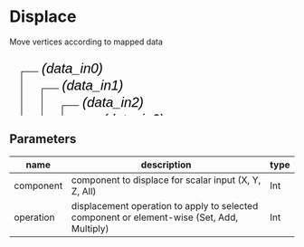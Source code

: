 
# Displace
Move vertices according to mapped data

<svg width="2100" height="450" >
<style>.text { font: normal 24.0px sans-serif;}tspan{ font: italic 24.0px sans-serif;}.moduleName{ font: italic 30px sans-serif;}</style>
<rect x="0" y="180" width="210" height="90" rx="5" ry="5" style="fill:#64c8c8ff;" />
<rect x="6.0" y="180" width="30" height="30" rx="0" ry="0" style="fill:#c81e1eff;" >
<title>data_in0</title></rect>
<rect x="21.0" y="30" width="1.0" height="150" rx="0" ry="0" style="fill:#000000;" />
<rect x="21.0" y="30" width="30" height="1.0" rx="0" ry="0" style="fill:#000000;" />
<text x="57.0" y="33.0" class="text" ><tspan> (data_in0)</tspan></text>
<rect x="42.0" y="180" width="30" height="30" rx="0" ry="0" style="fill:#c81e1eff;" >
<title>data_in1</title></rect>
<rect x="57.0" y="60" width="1.0" height="120" rx="0" ry="0" style="fill:#000000;" />
<rect x="57.0" y="60" width="30" height="1.0" rx="0" ry="0" style="fill:#000000;" />
<text x="93.0" y="63.0" class="text" ><tspan> (data_in1)</tspan></text>
<rect x="78.0" y="180" width="30" height="30" rx="0" ry="0" style="fill:#c81e1eff;" >
<title>data_in2</title></rect>
<rect x="93.0" y="90" width="1.0" height="90" rx="0" ry="0" style="fill:#000000;" />
<rect x="93.0" y="90" width="30" height="1.0" rx="0" ry="0" style="fill:#000000;" />
<text x="129.0" y="93.0" class="text" ><tspan> (data_in2)</tspan></text>
<rect x="114.0" y="180" width="30" height="30" rx="0" ry="0" style="fill:#c81e1eff;" >
<title>data_in3</title></rect>
<rect x="129.0" y="120" width="1.0" height="60" rx="0" ry="0" style="fill:#000000;" />
<rect x="129.0" y="120" width="30" height="1.0" rx="0" ry="0" style="fill:#000000;" />
<text x="165.0" y="123.0" class="text" ><tspan> (data_in3)</tspan></text>
<rect x="150.0" y="180" width="30" height="30" rx="0" ry="0" style="fill:#c81e1eff;" >
<title>data_in4</title></rect>
<rect x="165.0" y="150" width="1.0" height="30" rx="0" ry="0" style="fill:#000000;" />
<rect x="165.0" y="150" width="30" height="1.0" rx="0" ry="0" style="fill:#000000;" />
<text x="201.0" y="153.0" class="text" ><tspan> (data_in4)</tspan></text>
<rect x="6.0" y="240" width="30" height="30" rx="0" ry="0" style="fill:#c8c81eff;" >
<title>data_out0</title></rect>
<rect x="21.0" y="270" width="1.0" height="150" rx="0" ry="0" style="fill:#000000;" />
<rect x="21.0" y="420" width="30" height="1.0" rx="0" ry="0" style="fill:#000000;" />
<text x="57.0" y="423.0" class="text" ><tspan> (data_out0)</tspan></text>
<rect x="42.0" y="240" width="30" height="30" rx="0" ry="0" style="fill:#c8c81eff;" >
<title>data_out1</title></rect>
<rect x="57.0" y="270" width="1.0" height="120" rx="0" ry="0" style="fill:#000000;" />
<rect x="57.0" y="390" width="30" height="1.0" rx="0" ry="0" style="fill:#000000;" />
<text x="93.0" y="393.0" class="text" ><tspan> (data_out1)</tspan></text>
<rect x="78.0" y="240" width="30" height="30" rx="0" ry="0" style="fill:#c8c81eff;" >
<title>data_out2</title></rect>
<rect x="93.0" y="270" width="1.0" height="90" rx="0" ry="0" style="fill:#000000;" />
<rect x="93.0" y="360" width="30" height="1.0" rx="0" ry="0" style="fill:#000000;" />
<text x="129.0" y="363.0" class="text" ><tspan> (data_out2)</tspan></text>
<rect x="114.0" y="240" width="30" height="30" rx="0" ry="0" style="fill:#c8c81eff;" >
<title>data_out3</title></rect>
<rect x="129.0" y="270" width="1.0" height="60" rx="0" ry="0" style="fill:#000000;" />
<rect x="129.0" y="330" width="30" height="1.0" rx="0" ry="0" style="fill:#000000;" />
<text x="165.0" y="333.0" class="text" ><tspan> (data_out3)</tspan></text>
<rect x="150.0" y="240" width="30" height="30" rx="0" ry="0" style="fill:#c8c81eff;" >
<title>data_out4</title></rect>
<rect x="165.0" y="270" width="1.0" height="30" rx="0" ry="0" style="fill:#000000;" />
<rect x="165.0" y="300" width="30" height="1.0" rx="0" ry="0" style="fill:#000000;" />
<text x="201.0" y="303.0" class="text" ><tspan> (data_out4)</tspan></text>
<text x="6.0" y="235.5" class="moduleName" >Displace</text></svg>

## Parameters
|name|description|type|
|-|-|-|
|component|component to displace for scalar input (X, Y, Z, All)|Int|
|operation|displacement operation to apply to selected component or element-wise (Set, Add, Multiply)|Int|
